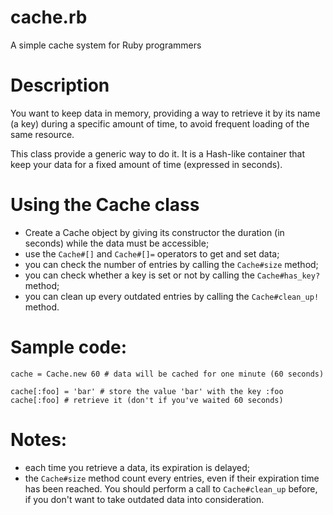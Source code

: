 cache.rb
========

A simple cache system for Ruby programmers

# Description

You want to keep data in memory, providing a way to retrieve it by its
name (a key) during a specific amount of time, to avoid frequent loading of
the same resource.

This class provide a generic way to do it. It is a Hash-like container that
keep your data for a fixed amount of time (expressed in seconds).


# Using the Cache class

* Create a Cache object by giving its constructor the duration (in seconds)
while the data must be accessible;
* use the `Cache#[]` and `Cache#[]=` operators to get and set data;
* you can check the number of entries by calling the `Cache#size` method;
* you can check whether a key is set or not by calling the `Cache#has_key?` method;
* you can clean up every outdated entries by calling the `Cache#clean_up!` method.

# Sample code:

    cache = Cache.new 60 # data will be cached for one minute (60 seconds)

    cache[:foo] = 'bar' # store the value 'bar' with the key :foo
    cache[:foo] # retrieve it (don't if you've waited 60 seconds)

# Notes:

* each time you retrieve a data, its expiration is delayed;
* the `Cache#size` method count every entries, even if their expiration time has been reached. You should perform a call to `Cache#clean_up` before, if you don't want to take outdated data into consideration.
